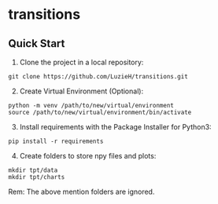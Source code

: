 # transitions

## Quick Start
1. Clone the project in a local repository:
```
git clone https://github.com/LuzieH/transitions.git
```
2. Create Virtual Environment (Optional):
```
python -m venv /path/to/new/virtual/environment
source /path/to/new/virtual/environment/bin/activate
```
3. Install requirements with the Package Installer for Python3:
```
pip install -r requirements
```
4. Create folders to store npy files and plots: 
```
mkdir tpt/data
mkdir tpt/charts
```
Rem: The above mention folders are ignored. 
